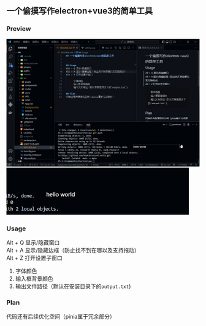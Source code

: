 ## 一个偷摸写作electron+vue3的简单工具

### Preview
![](https://github.com/Yoak3n/secret-write/blob/main/docs/show_border.png)
![](https://github.com/Yoak3n/secret-write/blob/main/docs/hide_border.png)
### Usage
Alt + Q 显示/隐藏窗口  
Alt + A 显示/隐藏边框（防止找不到在哪以及支持拖动）  
Alt + Z 打开设置子窗口   
1. 字体颜色  
2. 输入框背景颜色  
3. 输出文件路径（默认在安装目录下的`output.txt`)

### Plan
代码还有后续优化空间（pinia属于冗余部分）
